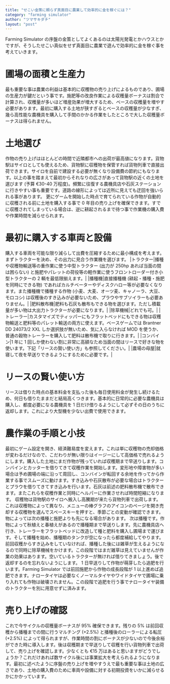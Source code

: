 ```yaml
---
title: "せこい金策に頼らず真面目に農業して効率的に金を稼ぐには？"
category: "farming simulator"
author: "ツマサキダチ"
layout: "post"
---
```

Farming Simulator の序盤の金策としてよくあるのは太陽光発電とかハウスとかですが、そうしたせこい真似をせず真面目に農業で遊んで効率的に金を稼ぐ事を考えていきます。
# 圃場の面積と生産力
最も重要な事は農業の利益は基本的に収穫物の売り上げによるものであり、圃場の生産力が鍵だという事です。施肥等の改良作業による収穫量ボーナスは割合で計算され、収穫量が多いほど増産効果が増大するため、ベースの収穫量を増やす必要があります。最初に購入する土地が狭すぎるとベースの収穫量が少なすぎ、幾ら高性能な農機具を購入して手間のかかる作業をしたところで大した収穫量ボーナスは得られません。
# 土地選び
作物の売り上げはほとんどの時間で近隣都市への出荷が最高値になります。貨物駅はサイロとしても使えるため、貨物駅に収穫物を保管すれば貨物列車で直接出荷できます。サイロを自前で建設する必要が無くなり設備費の節約にもなります。以上の事を踏まえて最初からそれなりの広さがあって貨物駅の近くの土地を選びます (予算 €30-40 万程度)。頻繁に往復する農機具店や石灰ステーションに行きやすい事も重要です。道路の線形によっては近所に見えても迂回を強いられる事があります。
更にゲームを開始した時点で育てられている作物が自動的に収穫される前に土地を購入する事で 0 年目の売り上げを確保できます。すでに収穫されてしまっている場合は、逆に耕起されるまで待つ事で作業機の購入費や作業時間を減らせられます。
# 最初に購入する車両と設備
購入する車両を可能な限り減らして出費を圧縮するために最小構成を考えます。まずトラクターを決め、その出力に見合う作業機を選びます。
|トラクター|播種や収穫物輸送等の重作業に使う中型トラクター (出力が 250hp あれば当面の間は困らない) と施肥やパレットの荷役等の軽作業に使うフロントローダー付き小型トラクターの 2 輌を最低限揃えます。|
|播種機|直接播種機 (耕起・播種・施肥を同時にできる物) であればカルチベーターやディスクハロー等が必要なくなります。また播種機で播種する作物 (小麦、大麦、オーツ麦、キャノーラ、大豆、モロコシ) は収穫後のすき込みが必要ないため、プラウやサブソイラーも必要ありません。|
|肥料散布機|肥料も石灰も散布もできる物を選びます。ただし積載量が多い物は大出力トラクターが必要になります。|
|除草機械|どれでも可。|
|トレーラー|カスタマイズでティッパーにもフラットベッドにもできる物は収穫物輸送と肥料等のパレット輸送の両方に使えます。ベースゲームでは Brantner DD 24073/2 XXL しか選択肢が無いため、気に入らなければ MOD を使うか、普通の穀物トレーラーを購入して肥料は散布機で取りに行きます。|
|コンバイン|1 年に 1 回しか使わない割に非常に高額なため当面の間はリースで好きな物を使います。下記「リースの賢い使い方」も参照してください。|
|農場の母屋|就寝して夜を早送りできるようにするために必要です。|
# リースの賢い使い方
リースは借りた時点の基本料金を支払った後も毎日使用料金が発生し続けるため、何日も借りたままだと結局高くつきます。基本的に日常的に必要な農機具は購入し、都度必要になる農機具を 1 日だけ借りるようにして必ずその日のうちに返却します。これにより大型機を少ない出費で使用できます。
# 農作業の手順と小技
最初にゲーム設定を開き、経済難易度を変えます。これは単に収穫物の売却価格が変わるだけなので、こだわりが無い限りはイージーにして高価格で売れるようにします。購入した土地にまだ作物が残っていれば収穫期まで早送りします。コンバインとカッターを借りてきて収穫作業を開始します。変形地や障害物が多い場合は予め圃場の端に沿って周回し、コンバインが転回する余地を作ってから作業する事でスムーズに動けます。すき込みや石灰散布が必要な場合はトラクターとプラウを借りてきてすき込みを行います。石灰は前述の肥料散布機で散布できます。またこれらを収穫作業と同時にヘルパーに作業させれば時間短縮になります。
収穫物は貨物駅のサイロへ搬入し高騰期が来たら貨物列車で出荷します。これは収穫物によって異なり、メニューの棒グラフのアイコンのページを開き売却する収穫物を選んでスペースキーを押すと、季節ごとの変動が確認できます。物によっては次の播種と施肥よりも先になる場合があります。
次は播種です。作物によって秋植えと春植えがあるので播種期まで早送りします。先に農機具店へ行き、トレーラーをフラットベッドに改造して種と肥料を購入し圃場まで運びます。そして播種を始め、播種期のタンクが空になったら都度補給してやります。前回収穫からすき込みをしていなければ、播種した後には雑草が生えるようになるので同時に除草機械をかけます。この段階ではまだ雑草は見えていませんが作業の効果はあります。空いているトラクターが無ければ借りてきましょう。後で返却するのを忘れないようにします。
1 日早送りして作物が萌芽したら追肥を行います。Farming Simulator では前回施肥から作物の成長段階が 1 以上進めば追肥できます。ナロータイヤは必要なくノーマルタイヤやワイドタイヤで圃場に乗り入れても作物は破壊されません。この段階で追肥を行う事でナロータイヤ装備のトラクターを別に用意せずに済みます。
# 売り上げの確認
これで今サイクルの収穫量ボーナスが 95% 確保できます。残りの 5% は前回収穫から播種までの間に行うマルチング (+2.5%) と播種後のローラーによる転圧 (+2.5%) によって得られますが、作業時間の割にボーナスが少ないので今後余裕ができた時に導入します。後は収穫期まで早送りして収穫を行い貨物列車で出荷して、売り上げを確認します。少なくとも €15 万はあると思いますがどうでしょうか？これだけあれば数サイクル後には事業拡大を考えられるようになります。最初に述べたように序盤の売り上げを増やすうえで最も重要な事は土地の広さであり、土地の購入費のために車両や設備に対する初期投資をいかに減らせるかにかかっています。
